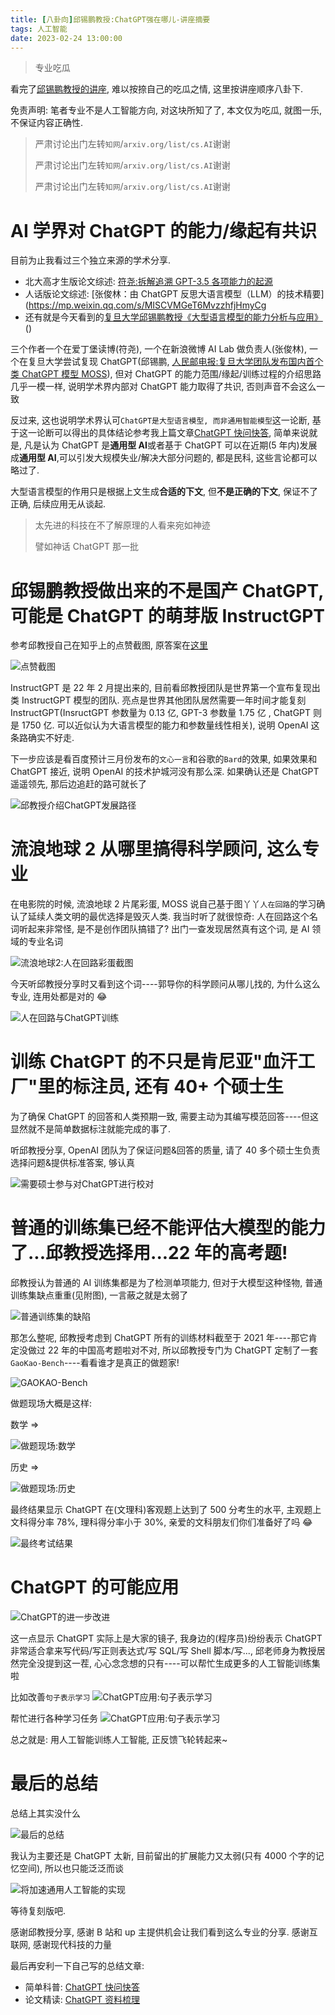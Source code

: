 ```yaml
---
title: [八卦向]邱锡鹏教授:ChatGPT强在哪儿-讲座摘要
tags: 人工智能
date: 2023-02-24 13:00:00
---
```


> 专业吃瓜

看完了[邱锡鹏教授的讲座](https://www.bilibili.com/video/BV1Tx4y1w78p), 难以按捺自己的吃瓜之情, 这里按讲座顺序八卦下.

免责声明: 笔者专业不是人工智能方向, 对这块所知了了, 本文仅为吃瓜, 就图一乐, 不保证内容正确性.

> 严肃讨论出门左转`知网`/`arxiv.org/list/cs.AI`谢谢
>
> 严肃讨论出门左转`知网`/`arxiv.org/list/cs.AI`谢谢
>
> 严肃讨论出门左转`知网`/`arxiv.org/list/cs.AI`谢谢

# AI 学界对 ChatGPT 的能力/缘起有共识

目前为止我看过三个独立来源的学术分享.

- 北大高才生版论文综述: [符尧:拆解追溯 GPT-3.5 各项能力的起源](https://yaofu.notion.site/GPT-3-5-360081d91ec245f29029d37b54573756#cf00f4e11d974187956122ce7d534386)
- 人话版论文综述: [张俊林：由 ChatGPT 反思大语言模型（LLM）的技术精要](https://mp.weixin.qq.com/s/MISCVMGeT6MvzzhfjHmyCg
- 还有就是今天看到的[复旦大学邱锡鹏教授《大型语言模型的能力分析与应用》](https://www.bilibili.com/video/BV1Tx4y1w78p)()

三个作者一个在爱丁堡读博(符尧), 一个在新浪微博 AI Lab 做负责人(张俊林), 一个在复旦大学尝试复现 ChatGPT(邱锡鹏, [人民邮电报:复旦大学团队发布国内首个类 ChatGPT 模型 MOSS](https://paper.cnii.com.cn/article/terms-zh-cn_16337_315620.html)), 但对 ChatGPT 的能力范围/缘起/训练过程的介绍思路几乎一模一样, 说明学术界内部对 ChatGPT 能力取得了共识, 否则声音不会这么一致

反过来, 这也说明学术界认可`ChatGPT是大型语言模型, 而非通用智能模型`这一论断, 基于这一论断可以得出的具体结论参考我上篇文章[ChatGPT 快问快答](https://mp.weixin.qq.com/s/i-aDQBsOFzj2vv6UNO4Big), 简单来说就是, 凡是认为 ChatGPT 是**通用型 AI**或者基于 ChatGPT 可以在近期(5 年内)发展成**通用型 AI**,可以引发大规模失业/解决大部分问题的, 都是民科, 这些言论都可以略过了.

大型语言模型的作用只是根据上文生成**合适的下文**, 但**不是正确的下文**, 保证不了正确, 后续应用无从谈起.

> 太先进的科技在不了解原理的人看来宛如神迹
>
> 譬如神话 ChatGPT 那一批

# 邱锡鹏教授做出来的不是国产 ChatGPT, 可能是 ChatGPT 的萌芽版 InstructGPT

参考邱教授自己在知乎上的点赞截图, 原答案在[这里](https://www.zhihu.com/question/585248111/answer/2903543913)

![点赞截图](https://article.biliimg.com/bfs/article/8114581b4c0ded3ee308d099cffef64f3767de72.png)

InstructGPT 是 22 年 2 月提出来的, 目前看邱教授团队是世界第一个宣布复现出类 InstructGPT 模型的团队. 亮点是世界其他团队居然需要一年时间才能复刻 InstructGPT(InsructGPT 参数量为 0.13 亿, GPT-3 参数量 1.75 亿 , ChatGPT 则是 1750 亿. 可以近似认为大语言模型的能力和参数量线性相关), 说明 OpenAI 这条路确实不好走.

下一步应该是看百度预计三月份发布的`文心一言`和谷歌的`Bard`的效果, 如果效果和 ChatGPT 接近, 说明 OpenAI 的技术护城河没有那么深. 如果确认还是 ChatGPT 遥遥领先, 那后边追赶的路可就长了

![邱教授介绍ChatGPT发展路径](https://article.biliimg.com/bfs/article/2fe1af3d2bac5c16957a379c7288f2985bd79de7.png)

# 流浪地球 2 从哪里搞得科学顾问, 这么专业

在电影院的时候, 流浪地球 2 片尾彩蛋, MOSS 说自己基于图丫丫`人在回路`的学习确认了延续人类文明的最优选择是毁灭人类. 我当时听了就很惊奇: 人在回路这个名词听起来非常怪, 是不是创作团队搞错了? 出门一查发现居然真有这个词, 是 AI 领域的专业名词

![流浪地球2:人在回路彩蛋截图](https://article.biliimg.com/bfs/article/7b1de153827b2acc840655c6fca690cd410bbe9e.png)

今天听邱教授分享时又看到这个词----郭导你的科学顾问从哪儿找的, 为什么这么专业, 连用处都是对的 😂

![人在回路与ChatGPT训练](https://article.biliimg.com/bfs/article/0c7b881ed16088763c744f7a3f2a9b76ef111e5f.png)

# 训练 ChatGPT 的不只是肯尼亚"血汗工厂"里的标注员, 还有 40+ 个硕士生

为了确保 ChatGPT 的回答和人类预期一致, 需要主动为其编写模范回答----但这显然就不是简单数据标注就能完成的事了.

听邱教授分享, OpenAI 团队为了保证问题&回答的质量, 请了 40 多个硕士生负责选择问题&提供标准答案, 够认真

![需要硕士参与对ChatGPT进行校对](https://article.biliimg.com/bfs/article/497a88eed147da020ca460c6218bd3f0c7868ee6.png)

# 普通的训练集已经不能评估大模型的能力了...邱教授选择用...22 年的高考题!

邱教授认为普通的 AI 训练集都是为了检测单项能力, 但对于大模型这种怪物, 普通训练集缺点重重(见附图), 一言蔽之就是太弱了

![普通训练集的缺陷](https://article.biliimg.com/bfs/article/eede2374f8ca9c536f9068ec134ea3e4e389825b.png)

那怎么整呢, 邱教授考虑到 ChatGPT 所有的训练材料截至于 2021 年----那它肯定没做过 22 年的中国高考题啦对不对, 所以邱教授专门为 ChatGPT 定制了一套`GaoKao-Bench`----看看谁才是真正的做题家!

![GAOKAO-Bench](https://article.biliimg.com/bfs/article/bd764f573759cf89d85be25d31b872ca82b1b164.png)

做题现场大概是这样:

数学 =>

![做题现场:数学](https://article.biliimg.com/bfs/article/56c14eff30dbcbe58329d43d1fc33559420df25d.png)

历史 =>

![做题现场:历史](https://article.biliimg.com/bfs/article/25082b024f382909346871701dd2f01c18e9fe11.png)

最终结果显示 ChatGPT 在(文理科)客观题上达到了 500 分考生的水平, 主观题上文科得分率 78%, 理科得分率小于 30%, 亲爱的文科朋友们你们准备好了吗 😂

![最终考试结果](https://article.biliimg.com/bfs/article/43404b09d2e305cf692a80b701291f6850d4758f.png)

# ChatGPT 的可能应用

![ChatGPT的进一步改进](https://article.biliimg.com/bfs/article/024d483a43c0847f2d06b8b48eeabdc9ecd67f84.png)

这一点显示 ChatGPT 实际上是大家的镜子, 我身边的(程序员)纷纷表示 ChatGPT 非常适合拿来写代码/写正则表达式/写 SQL/写 Shell 脚本/写..., 邱老师身为教授居然完全没提到这一茬, 心心念念想的只有----可以帮忙生成更多的人工智能训练集啦

比如改善`句子表示学习`
![ChatGPT应用:句子表示学习](https://article.biliimg.com/bfs/article/44fad1a0236232a0b1a3e6ce337ceaf6bfe25a02.png)

帮忙进行各种学习任务
![ChatGPT应用:句子表示学习](https://article.biliimg.com/bfs/article/86d4447054074cc90eadeb20c52f2d2c12dc5918.png)

总之就是: 用人工智能训练人工智能, 正反馈飞轮转起来~

# 最后的总结

总结上其实没什么

![最后的总结](https://article.biliimg.com/bfs/article/1faea9c5acab3d6a719feab23d0daa65962da25d.png)

我认为主要还是 ChatGPT 太新, 目前留出的扩展能力又太弱(只有 4000 个字的记忆空间), 所以也只能泛泛而谈

![将加速通用人工智能的实现](https://article.biliimg.com/bfs/article/60fea0071901377af773a63991b0223dae09a563.png)

等待复刻版吧.

感谢邱教授分享, 感谢 B 站和 up 主提供机会让我们看到这么专业的分享. 感谢互联网, 感谢现代科技的力量

最后再安利一下自己写的总结文章:

- 简单科普: [ChatGPT 快问快答](https://mp.weixin.qq.com/s/i-aDQBsOFzj2vv6UNO4Big)
- 论文精读: [ChatGPT 资料梳理](https://mp.weixin.qq.com/s/GilyrTia3aVygoXIiZPRYA)
